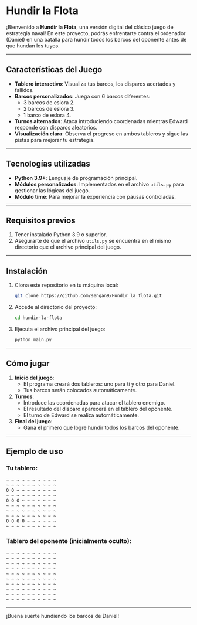 # Hundir la Flota

¡Bienvenido a **Hundir la Flota**, una versión digital del clásico juego de estrategia naval!
En este proyecto, podrás enfrentarte contra el ordenador (Daniel) en una batalla para hundir todos los barcos del oponente antes de que hundan los tuyos.

---

## Características del Juego

- **Tablero interactivo**: Visualiza tus barcos, los disparos acertados y fallidos.
- **Barcos personalizados**: Juega con 6 barcos diferentes:
  - 3 barcos de eslora 2.
  - 2 barcos de eslora 3.
  - 1 barco de eslora 4.
- **Turnos alternados**: Ataca introduciendo coordenadas mientras Edward responde con disparos aleatorios.
- **Visualización clara**: Observa el progreso en ambos tableros y sigue las pistas para mejorar tu estrategia.

---

## Tecnologías utilizadas

- **Python 3.9+**: Lenguaje de programación principal.
- **Módulos personalizados**: Implementados en el archivo `utils.py` para gestionar las lógicas del juego.
- **Módulo time**: Para mejorar la experiencia con pausas controladas.

---

## Requisitos previos

1. Tener instalado Python 3.9 o superior.
2. Asegurarte de que el archivo `utils.py` se encuentra en el mismo directorio que el archivo principal del juego.

---

## Instalación

1. Clona este repositorio en tu máquina local:
   ```bash
   git clone https://github.com/sengan9/Hundir_la_flota.git
   ```
2. Accede al directorio del proyecto:
   ```bash
   cd hundir-la-flota
   ```
3. Ejecuta el archivo principal del juego:
   ```bash
   python main.py
   ```

---

## Cómo jugar

1. **Inicio del juego**:
   - El programa creará dos tableros: uno para ti y otro para Daniel.
   - Tus barcos serán colocados automáticamente.
2. **Turnos**:
   - Introduce las coordenadas para atacar el tablero enemigo.
   - El resultado del disparo aparecerá en el tablero del oponente.
   - El turno de Edward se realiza automáticamente.
3. **Final del juego**:
   - Gana el primero que logre hundir todos los barcos del oponente.

---

## Ejemplo de uso

### Tu tablero:
```
~ ~ ~ ~ ~ ~ ~ ~ ~ ~
~ ~ ~ ~ ~ ~ ~ ~ ~ ~
O O ~ ~ ~ ~ ~ ~ ~ ~
~ ~ ~ ~ ~ ~ ~ ~ ~ ~
O O O ~ ~ ~ ~ ~ ~ ~
~ ~ ~ ~ ~ ~ ~ ~ ~ ~
~ ~ ~ ~ ~ ~ ~ ~ ~ ~
~ ~ ~ ~ ~ ~ ~ ~ ~ ~
O O O O ~ ~ ~ ~ ~ ~
~ ~ ~ ~ ~ ~ ~ ~ ~ ~
```

### Tablero del oponente (inicialmente oculto):
```
~ ~ ~ ~ ~ ~ ~ ~ ~ ~
~ ~ ~ ~ ~ ~ ~ ~ ~ ~
~ ~ ~ ~ ~ ~ ~ ~ ~ ~
~ ~ ~ ~ ~ ~ ~ ~ ~ ~
~ ~ ~ ~ ~ ~ ~ ~ ~ ~
~ ~ ~ ~ ~ ~ ~ ~ ~ ~
~ ~ ~ ~ ~ ~ ~ ~ ~ ~
~ ~ ~ ~ ~ ~ ~ ~ ~ ~
~ ~ ~ ~ ~ ~ ~ ~ ~ ~
~ ~ ~ ~ ~ ~ ~ ~ ~ ~
```

---

¡Buena suerte hundiendo los barcos de Daniel!
